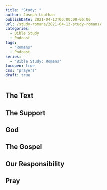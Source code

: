 ```yaml
---
title: "Study: "
author: Joseph Louthan
publishDate: 2021-04-13T06:00:00-06:00
url: /study-romans/2021-04-13-study-romans/
categories:
  - Bible Study
  - Podcast
tags:
  - "Romans"
  - Podcast
series:
  - "Bible Study: Romans"
tocopen: true
css: "prayers"
draft: true
---
```

## The Text

## The Support

## God

## The Gospel

## Our Responsibility

## Pray

<div style="font-variant: small-caps;">

</div>

```text

```
